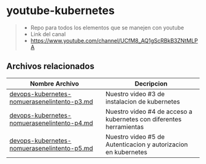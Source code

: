 # youtube-kubernetes
> * Repo para todos los elementos que se manejen con youtube 
> * Link del canal
> * https://www.youtube.com/channel/UCfM8_AQ1gScRBkB3ZNtMLPA


## Archivos relacionados

|Nombre Archivo|Decripcion|
|--------------|----------|
|[devops-kubernetes-nomuerasenelintento-p3.md](./devops-kubernetes-nomuerasenelintento-p3.md)|Nuestro video #3 de instalacion de kubernetes|
|[devops-kubernetes-nomuerasenelintento-p4.md](./devops-kubernetes-nomuerasenelintento-p4.md)|Nuestro video #4 de acceso a kubernetes con diferentes herramientas|
|[devops-kubernetes-nomuerasenelintento-p5.md](./devops-kubernetes-nomuerasenelintento-p5.md)|Nuestro video #5 de Autenticacion y autorizacion en kubernetes|